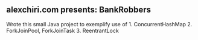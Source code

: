 ## alexchiri.com presents: BankRobbers

Wrote this small Java project to exemplify use of
    1. ConcurrentHashMap
    2. ForkJoinPool, ForkJoinTask
    3. ReentrantLock